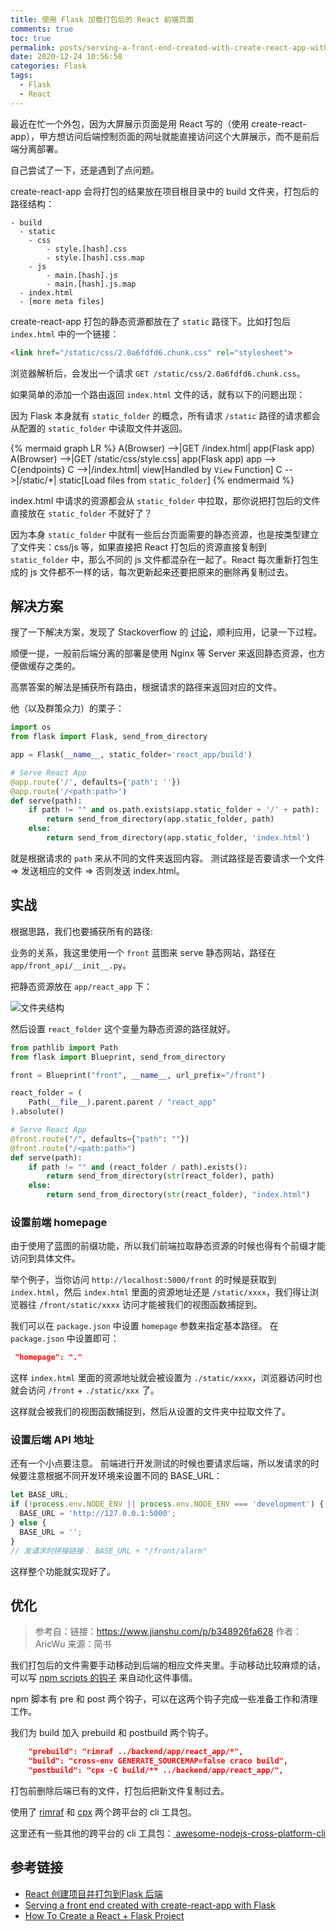 ```yaml
---
title: 使用 Flask 加载打包后的 React 前端页面
comments: true
toc: true
permalink: posts/serving-a-front-end-created-with-create-react-app-with-flask/
date: 2020-12-24 10:56:58
categories: Flask
tags: 
  - Flask
  - React
---
```


最近在忙一个外包，因为大屏展示页面是用 React 写的（使用 create-react-app），甲方想访问后端控制页面的网址就能直接访问这个大屏展示，而不是前后端分离部署。

自己尝试了一下，还是遇到了点问题。

create-react-app 会将打包的结果放在项目根目录中的 build 文件夹，打包后的路径结构：

```plaintext build directory structure https://stackoverflow.com/questions/44209978/serving-a-front-end-created-with-create-react-app-with-flask Source
- build
  - static
    - css
        - style.[hash].css
        - style.[hash].css.map
    - js
        - main.[hash].js
        - main.[hash].js.map
  - index.html
  - [more meta files]
```

create-react-app 打包的静态资源都放在了 `static` 路径下。比如打包后 `index.html` 中的一个链接：

```html index.html
<link href="/static/css/2.0a6fdfd6.chunk.css" rel="stylesheet">
```

浏览器解析后，会发出一个请求 `GET /static/css/2.0a6fdfd6.chunk.css`。

如果简单的添加一个路由返回 `index.html` 文件的话，就有以下的问题出现：

因为 Flask 本身就有 `static_folder` 的概念，所有请求 `/static` 路径的请求都会从配置的 `static_folder` 中读取文件并返回。

{% mermaid graph LR %}
  A(Browser) -->|GET /index.html| app(Flask app)
  A(Browser) -->|GET /static/css/style.css| app(Flask app)
  app --> C{endpoints}
  C -->|/index.html| view[Handled by `View` Function]
  C -->|/static/*| static[Load files from `static_folder`]
{% endmermaid %}

index.html 中请求的资源都会从 `static_folder` 中拉取，那你说把打包后的文件直接放在 `static_folder` 不就好了？

因为本身 `static_folder` 中就有一些后台页面需要的静态资源，也是按类型建立了文件夹：css/js 等，如果直接把 React 打包后的资源直接复制到 `static_folder` 中，那么不同的 js 文件都混杂在一起了。React 每次重新打包生成的 js 文件都不一样的话，每次更新起来还要把原来的删除再复制过去。

<!-- more -->

## 解决方案

搜了一下解决方案，发现了 Stackoverflow 的 [讨论](https://stackoverflow.com/questions/44209978/serving-a-front-end-created-with-create-react-app-with-flask)，顺利应用，记录一下过程。

顺便一提，一般前后端分离的部署是使用 Nginx 等 Server 来返回静态资源，也方便做缓存之类的。

高票答案的解法是捕获所有路由，根据请求的路径来返回对应的文件。

他（以及群策众力）的栗子：

```python
import os
from flask import Flask, send_from_directory

app = Flask(__name__, static_folder='react_app/build')

# Serve React App
@app.route('/', defaults={'path': ''})
@app.route('/<path:path>')
def serve(path):
    if path != "" and os.path.exists(app.static_folder + '/' + path):
        return send_from_directory(app.static_folder, path)
    else:
        return send_from_directory(app.static_folder, 'index.html')
```

就是根据请求的  `path` 来从不同的文件夹返回内容。
测试路径是否要请求一个文件 => 发送相应的文件 => 否则发送 index.html。

## 实战

根据思路，我们也要捕获所有的路径:

业务的关系，我这里使用一个 `front` 蓝图来 serve 静态网站，路径在 `app/front_api/__init__.py`。

把静态资源放在 `app/react_app` 下：

![文件夹结构](https://i.lengthm.in/posts/serving-a-front-end-created-with-create-react-app-with-flask/app_struct.png)

然后设置 `react_folder` 这个变量为静态资源的路径就好。

```py
from pathlib import Path
from flask import Blueprint, send_from_directory

front = Blueprint("front", __name__, url_prefix="/front")

react_folder = (
    Path(__file__).parent.parent / "react_app"
).absolute()

# Serve React App
@front.route("/", defaults={"path": ""})
@front.route("/<path:path>")
def serve(path):
    if path != "" and (react_folder / path).exists():
        return send_from_directory(str(react_folder), path)
    else:
        return send_from_directory(str(react_folder), "index.html")
```

### 设置前端 homepage

由于使用了蓝图的前缀功能，所以我们前端拉取静态资源的时候也得有个前缀才能访问到具体文件。

举个例子，当你访问 `http://localhost:5000/front` 的时候是获取到 `index.html`，然后 `index.html` 里面的资源地址还是 `/static/xxxx`，我们得让浏览器往 `/front/static/xxxx` 访问才能被我们的视图函数捕捉到。

我们可以在 `package.json` 中设置 `homepage` 参数来指定基本路径。
在 `package.json` 中设置即可：

```json
 "homepage": "."
```

这样 `index.html` 里面的资源地址就会被设置为 `./static/xxxx`，浏览器访问时也就会访问 `/front` + `./static/xxx` 了。

这样就会被我们的视图函数捕捉到，然后从设置的文件夹中拉取文件了。

### 设置后端 API 地址

还有一个小点要注意。
前端进行开发测试的时候也要请求后端，所以发请求的时候要注意根据不同开发环境来设置不同的 BASE_URL：

```js
let BASE_URL;
if (!process.env.NODE_ENV || process.env.NODE_ENV === 'development') {
  BASE_URL = 'http://127.0.0.1:5000';
} else {
  BASE_URL = '';
}
// 发请求时拼接链接： BASE_URL + "/front/alarm"
```

这样整个功能就实现好了。

## 优化

> 参考自：链接：<https://www.jianshu.com/p/b348926fa628>
> 作者：AricWu
> 来源：简书

我们打包后的文件需要手动移动到后端的相应文件夹里。手动移动比较麻烦的话，可以写 [npm scripts 的钩子](http://www.ruanyifeng.com/blog/2016/10/npm_scripts.html) 来自动化这件事情。

npm 脚本有 pre 和 post 两个钩子，可以在这两个钩子完成一些准备工作和清理工作。

我们为 build 加入 prebuild 和 postbuild 两个钩子。

```json
    "prebuild": "rimraf ../backend/app/react_app/*",
    "build": "cross-env GENERATE_SOURCEMAP=false craco build",
    "postbuild": "cpx -C build/** ../backend/app/react_app/",
```

打包前删除后端已有的文件，打包后把新文件复制过去。

使用了 [rimraf](https://github.com/isaacs/rimraf) 和 [cpx](https://github.com/mysticatea/cpx) 两个跨平台的 cli 工具包。

这里还有一些其他的跨平台的 cli 工具包：[
awesome-nodejs-cross-platform-cli](https://github.com/pandawing/awesome-nodejs-cross-platform-cli)

## 参考链接

- [React 创建项目并打包到Flask 后端](https://www.jianshu.com/p/b348926fa628)
- [Serving a front end created with create-react-app with Flask](https://stackoverflow.com/questions/44209978/serving-a-front-end-created-with-create-react-app-with-flask)
- [How To Create a React + Flask Project](https://blog.miguelgrinberg.com/post/how-to-create-a-react--flask-project)
